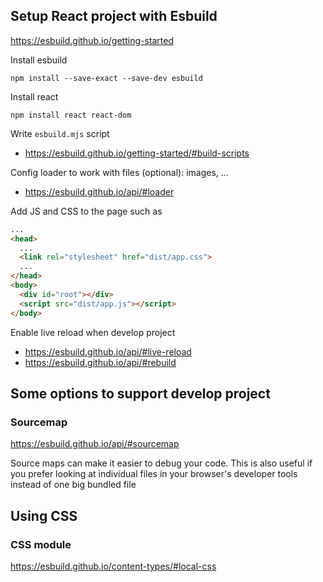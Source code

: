 ## Setup React project with Esbuild

https://esbuild.github.io/getting-started

Install esbuild

`npm install --save-exact --save-dev esbuild`

Install react

`npm install react react-dom`

Write `esbuild.mjs` script

* https://esbuild.github.io/getting-started/#build-scripts

Config loader to work with files (optional): images, ...

* https://esbuild.github.io/api/#loader

Add JS and CSS to the page such as

```html
...
<head>
  ...
  <link rel="stylesheet" href="dist/app.css">
  ...
</head>
<body>
  <div id="root"></div>
  <script src="dist/app.js"></script>
</body>
```

Enable live reload when develop project

* https://esbuild.github.io/api/#live-reload
* https://esbuild.github.io/api/#rebuild

## Some options to support develop project

### Sourcemap

https://esbuild.github.io/api/#sourcemap

Source maps can make it easier to debug your code. This is also useful if you prefer looking at individual files in your browser's developer tools instead of one big bundled file

## Using CSS

### CSS module

https://esbuild.github.io/content-types/#local-css
